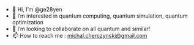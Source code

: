 - 👋 Hi, I’m @ge28yen
- 👀 I’m interested in quantum computing, quantum simulation, quantum optimization
- 💞️ I’m looking to collaborate on all quantum and similar!
- 📫 How to reach me : michal.cherczynski@gmail.com

<!---
ge28yen/ge28yen is a ✨ special ✨ repository because its `README.md` (this file) appears on your GitHub profile.
You can click the Preview link to take a look at your changes.
--->
